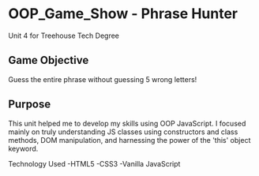 # OOP_Game_Show - Phrase Hunter
Unit 4 for Treehouse Tech Degree

## Game Objective
Guess the entire phrase without guessing 5 wrong letters!

## Purpose
This unit helped me to develop my skills using OOP JavaScript. I focused mainly on truly understanding JS classes using constructors and class methods, DOM manipulation, and harnessing the power of the 'this' object keyword.

Technology Used
-HTML5
-CSS3
-Vanilla JavaScript
